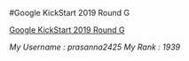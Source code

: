#Google KickStart 2019 Round G

[Google KickStart 2019 Round G](https://codingcompetitions.withgoogle.com/kickstart/round/0000000000050e02)

*My Username : prasanna2425*
*My Rank : 1939*
